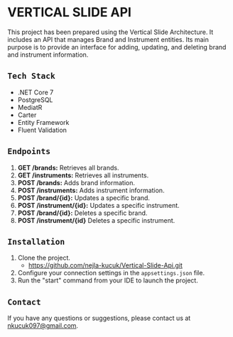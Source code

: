 # VERTICAL SLIDE API
This project has been prepared using the Vertical Slide Architecture. It includes an API that manages Brand and Instrument entities.
Its main purpose is to provide an interface for adding, updating, and deleting brand and instrument information.

## `Tech Stack`
- .NET Core 7
- PostgreSQL
- MediatR
- Carter
- Entity Framework
- Fluent Validation

## `Endpoints`
1. **GET /brands:** Retrieves all brands.
2. **GET /instruments:** Retrieves all instruments.
3. **POST /brands:** Adds brand information.
4. **POST /instruments:** Adds instrument information.
5. **POST /brand/{id}:** Updates a specific brand.
6. **POST /instrument/{id}:** Updates a specific instrument.
7. **POST /brand/{id}:** Deletes a specific brand.
8. **POST /instrument/{id}** Deletes a specific instrument.

## `Installation`
1. Clone the project.
   - https://github.com/nejla-kucuk/Vertical-Slide-Api.git
2. Configure your connection settings in the `appsettings.json` file.
3. Run the "start" command from your IDE to launch the project.

## `Contact`
If you have any questions or suggestions, please contact us at nkucuk097@gmail.com.
